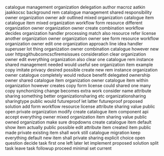 catalogue management organization delegation author macroz aatkin jaakkocsc background rem catalogue management shared responsibility owner organization owner adr outlined mixed organization catalogue item catalogue item mixed organization workflow form resource different organization owner organization owner create combination workflow decides organization handler processing match also resource refer license another organization owner organization owner see form resource workflow organization owner edit one organization approach line idea handler superuser lot thing organization owner combination catalogue however new user httpsgithubcomcscfiremsissues consideration clear organization owner edit everything organization also clear one catalogue rem instance shared management needed would useful see organization item example copy imitate privacy desired possible create new rem instance organization owner catalogue completely would reduce benefit delegated ownership owner shared catalogue item organization owner catalogue item within organization however creates copy form license could shared one many copy synchonizing change becomes extra work consider name attribute sharing something better organizationsharing etc organizationsharing sharingtype public would futureproof let latter futureproof proposed solution add form workflow resource license attribute sharing value public open private organization modify create catalogue item component api accept everything owner mixed organization item sharing value public owned organization make sure dropdowns create catalogue item default show item actually public possible edit attribute item created item public made private existing item shall work still catalogue migration keep everything default new item shall private sharing explicit choice open question decide task first one left later let implement proposed solution split task leave task followup proceed minimal set current